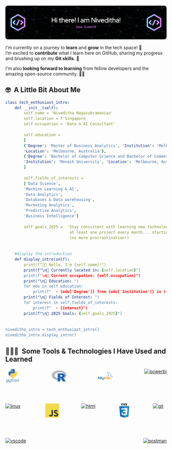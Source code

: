 ![Banner](./github-header-image.png)

I'm currently on a journey to **learn** and **grow** in the tech space! 🚀  
I’m excited to **contribute** what I learn here on GitHub, sharing my progress and brushing up on my **Git skills**. 🌱

I'm also **looking forward to learning** from fellow developers and the amazing open-source community. 🤝🏼  

<h2> 🤓 &nbsp;A Little Bit About Me</h2>

```yaml
class tech_enthusiast_intro:
    def __init__(self):
        self.name = 'Niveditha Nagasubramanian'
        self.location = f'Singapore'
        self.occupation = 'Data & AI Consultant'

        self.education = 
        [
        {'Degree': 'Master of Business Analytics', 'Institution': 'Melbourne Business School', 
        'Location': 'Melbourne, Australia'},
        {'Degree': 'Bachelor of Computer Science and Bachelor of Commerce Specialist', 
        'Institution': 'Monash University', 'Location': 'Melbourne, Australia'}
        ]

        self.fields_of_interests = 
        ['Data Science', 
        'Machine Learning & AI', 
        'Data Analytics',
        'Databases & Data warehousing',
        'Marketing Analytics', 
        'Predictive Analytics',
        'Business Intelligence']

        self.goals_2025 =  'Stay consistent with learning new technologies and complete 
                            at least one project every month... starting now 💪🏽 
                            (no more procrastination!)'
        

    #display the introduction
    def display_intro(self):
        print(f"👋🏽 Hello, I'm {self.name}!")
        print(f"\n📍 Currently located in: {self.location}")
        print(f"\n💼 Current occupation: {self.occupation}")
        print("\n🏫 Education: ")
        for edu in self.education:
            print(f"  - {edu['Degree']} from {edu['Institution']} in ({edu['Location']})")
        print("\n🔬 Fields of Interest: ")
        for interest in self.fields_of_interests:
            print(f"  - {interest}")
        print(f"\n🎯 2025 Goals: {self.goals_2025}")
    

niveditha_intro = tech_enthusiast_intro()
niveditha_intro.display_intro()
```

<h2> 👩🏽‍💻 &nbsp;Some Tools & Technologies I Have Used and Learned</h2>

<p align="left" style="display: flex; justify-content: space-between; flex-wrap: wrap; gap: 60px;">

  <a href="https://www.python.org/" target="_blank" title="Python - Programming Language">
    <img src="https://raw.githubusercontent.com/devicons/devicon/master/icons/python/python-original-wordmark.svg" alt="python" width="45" height="45" style="margin-right: 10px;"/>
  </a>
  <a href="https://www.r-project.org/" target="_blank" title="R - Statistical Computing">
    <img src="https://raw.githubusercontent.com/devicons/devicon/master/icons/r/r-original.svg" alt="r" width="45" height="45" style="margin-right: 10px;"/>
  </a>
  <a href="https://www.mysql.com/" target="_blank" title="MySQL - Relational Database">
    <img src="https://raw.githubusercontent.com/devicons/devicon/master/icons/mysql/mysql-original-wordmark.svg" alt="mysql" width="45" height="45" style="margin-right: 10px;"/>
  </a>
  <a href="https://powerbi.microsoft.com/" target="_blank" title="Power BI - Data Visualization">
    <img src="https://www.vectorlogo.zone/logos/microsoft_powerbi/microsoft_powerbi-ar21.svg" alt="powerbi" width="45" height="45"/>
  </a>
  <a href="https://www.linux.org/" target="_blank" title="Linux - Operating System">
    <img src="https://cdn.jsdelivr.net/gh/devicons/devicon/icons/linux/linux-original.svg" alt="linux" width="45" height="45" style="margin-right: 10px;"/> 
  </a>
  <a href="https://www.javascript.com/" target="_blank" title="JavaScript - Programming Language">
    <img src="https://raw.githubusercontent.com/devicons/devicon/master/icons/javascript/javascript-original.svg" alt="javascript" width="45" height="45"/>
  </a>
  <a href="https://developer.mozilla.org/en-US/docs/Web/HTML" target="_blank" title="HTML5 - Markup Language">
    <img src="https://cdn.jsdelivr.net/gh/devicons/devicon/icons/html5/html5-original.svg" alt="html" width="45" height="45"/>
  </a>
  <a href="https://developer.mozilla.org/en-US/docs/Web/CSS" target="_blank" title="CSS3 - Stylesheet Language">
    <img src="https://raw.githubusercontent.com/devicons/devicon/master/icons/css3/css3-original-wordmark.svg" alt="css3" width="45" height="45"/>      
  </a>
  <a href="https://git-scm.com/" target="_blank" title="Git - Version Control">
    <img src="https://cdn.jsdelivr.net/gh/devicons/devicon/icons/git/git-original.svg" alt="git" width="45" height="45" style="margin-right: 10px;"/>
  </a>
  <a href="https://code.visualstudio.com/" target="_blank" title="VSCode - Code Editor">
    <img src="https://cdn.jsdelivr.net/gh/devicons/devicon/icons/vscode/vscode-original.svg" alt="vscode" width="45" height="45" style="margin-right: 10px;"/>
  </a>
  <a href="https://www.postman.com/" target="_blank" title="Postman - API Testing">
    <img src="https://www.vectorlogo.zone/logos/getpostman/getpostman-icon.svg" alt="postman" width="40" height="40"/>
  </a>

</p>

